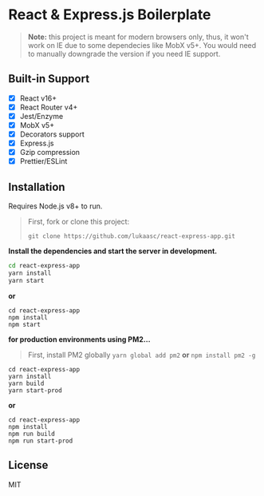 # React & Express.js Boilerplate

> **Note:** this project is meant for modern browsers only, thus, it won't work on IE due to some dependecies like MobX v5+. You would need to manually downgrade the version if you need IE support.

## Built-in Support

- [x] React v16+
- [x] React Router v4+
- [x] Jest/Enzyme
- [x] MobX v5+
- [x] Decorators support
- [x] Express.js
- [x] Gzip compression
- [x] Prettier/ESLint

## Installation

Requires Node.js v8+ to run.

> First, fork or clone this project:
>
> `git clone https://github.com/lukaasc/react-express-app.git`

**Install the dependencies and start the server in development.**

```sh
cd react-express-app
yarn install
yarn start
```

**or**

```
cd react-express-app
npm install
npm start
```

**for production environments using PM2...**

> First, install PM2 globally
> `yarn global add pm2`
 > **or**
 > `npm install pm2 -g`

```
cd react-express-app
yarn install
yarn build
yarn start-prod
```

**or**

```
cd react-express-app
npm install
npm run build
npm run start-prod
```

## License

MIT
